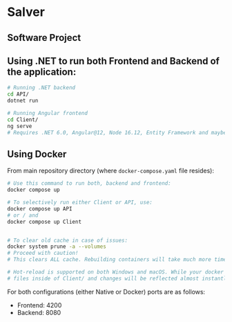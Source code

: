 # Salver
## Software Project

## Using .NET to run both Frontend and Backend of the application:
```sh
# Running .NET backend
cd API/
dotnet run

# Running Angular frontend
cd Client/
ng serve
# Requires .NET 6.0, Angular@12, Node 16.12, Entity Framework and maybe something else.
```

## Using Docker
From main repository directory (where `docker-compose.yaml` file resides):
```sh
# Use this command to run both, backend and frontend:
docker compose up

# To selectively run either Client or API, use:
docker compose up API
# or / and
docker compose up Client


# To clear old cache in case of issues:
docker system prune -a --volumes
# Proceed with caution!
# This clears ALL cache. Rebuilding containers will take much more time, all data needs to be re-downloaded.

# Hot-reload is supported on both Windows and macOS. While your docker is running, you can change
# files inside of Client/ and changes will be reflected almost instantly.
```

For both configurations (either Native or Docker) ports are as follows:
- Frontend: 4200
- Backend: 8080
